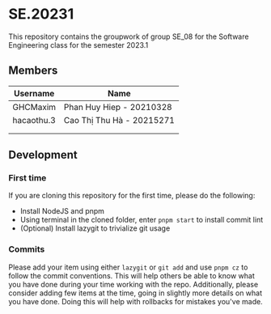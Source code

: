 # SE.20231
This repository contains the groupwork of group SE_08 for the Software Engineering class for the semester 2023.1
## Members
| Username   | Name                           |
| ---------- | ------------------------------ |
| GHCMaxim   | Phan Huy Hiep - 20210328       |
| hacaothu.3 | Cao Thị Thu Hà - 20215271      |
|            |                                |
|            |                                |

## Development
### First time
If you are cloning this repository for the first time, please do the following:
- Install NodeJS and pnpm
- Using terminal in the cloned folder, enter ```pnpm start``` to install commit lint
- (Optional) Install lazygit to trivialize git usage
### Commits
Please add your item using either `lazygit` or `git add` and use `pnpm cz` to follow the commit conventions. This will help others be able to know what you have done during your time working with the repo.
Additionally, please consider adding few items at the time, going in slightly more details on what you have done. Doing this will help with rollbacks for mistakes you've made.

